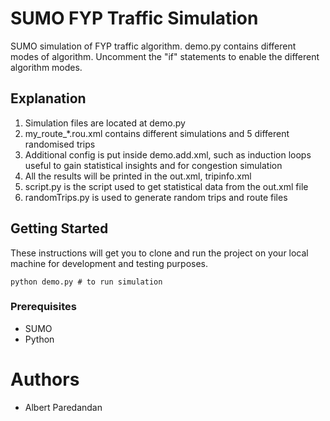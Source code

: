 # SUMO FYP Traffic Simulation
SUMO simulation of FYP traffic algorithm. demo.py contains different modes of algorithm. Uncomment the "if" statements to enable the different algorithm modes.

## Explanation
1. Simulation files are located at demo.py
2. my_route_*.rou.xml contains different simulations and 5 different randomised trips
3. Additional config is put inside demo.add.xml, such as induction loops useful to gain statistical insights and for congestion simulation
4. All the results will be printed in the out.xml, tripinfo.xml
5. script.py is the script used to get statistical data from the out.xml file
6. randomTrips.py is used to generate random trips and route files

## Getting Started
These instructions will get you to clone and run the project on your local machine for development and testing purposes.
```
python demo.py # to run simulation
```

### Prerequisites
* SUMO
* Python

# Authors
* Albert Paredandan
